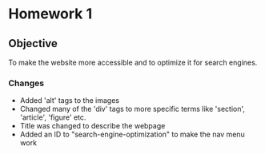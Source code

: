 # Homework 1

## Objective
To make the website more accessible and to optimize it for search engines. 

### Changes
- Added 'alt' tags to the images
- Changed many of the 'div' tags to more specific terms like 'section', 'article', 'figure' etc.
- Title was changed to describe the webpage
- Added an ID to "search-engine-optimization" to make the nav menu work
